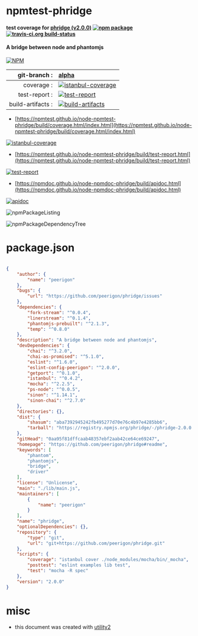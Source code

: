 # npmtest-phridge

#### test coverage for  [phridge (v2.0.0)](https://github.com/peerigon/phridge#readme)  [![npm package](https://img.shields.io/npm/v/npmtest-phridge.svg?style=flat-square)](https://www.npmjs.org/package/npmtest-phridge) [![travis-ci.org build-status](https://api.travis-ci.org/npmtest/node-npmtest-phridge.svg)](https://travis-ci.org/npmtest/node-npmtest-phridge)

#### A bridge between node and phantomjs

[![NPM](https://nodei.co/npm/phridge.png?downloads=true&downloadRank=true&stars=true)](https://www.npmjs.com/package/phridge)

| git-branch : | [alpha](https://github.com/npmtest/node-npmtest-phridge/tree/alpha)|
|--:|:--|
| coverage : | [![istanbul-coverage](https://npmtest.github.io/node-npmtest-phridge/build/coverage.badge.svg)](https://npmtest.github.io/node-npmtest-phridge/build/coverage.html/index.html)|
| test-report : | [![test-report](https://npmtest.github.io/node-npmtest-phridge/build/test-report.badge.svg)](https://npmtest.github.io/node-npmtest-phridge/build/test-report.html)|
| build-artifacts : | [![build-artifacts](https://npmtest.github.io/node-npmtest-phridge/glyphicons_144_folder_open.png)](https://github.com/npmtest/node-npmtest-phridge/tree/gh-pages/build)|

- [https://npmtest.github.io/node-npmtest-phridge/build/coverage.html/index.html](https://npmtest.github.io/node-npmtest-phridge/build/coverage.html/index.html)

[![istanbul-coverage](https://npmtest.github.io/node-npmtest-phridge/build/screenCapture.buildCi.browser.%252Ftmp%252Fbuild%252Fcoverage.lib.html.png)](https://npmtest.github.io/node-npmtest-phridge/build/coverage.html/index.html)

- [https://npmtest.github.io/node-npmtest-phridge/build/test-report.html](https://npmtest.github.io/node-npmtest-phridge/build/test-report.html)

[![test-report](https://npmtest.github.io/node-npmtest-phridge/build/screenCapture.buildCi.browser.%252Ftmp%252Fbuild%252Ftest-report.html.png)](https://npmtest.github.io/node-npmtest-phridge/build/test-report.html)

- [https://npmdoc.github.io/node-npmdoc-phridge/build/apidoc.html](https://npmdoc.github.io/node-npmdoc-phridge/build/apidoc.html)

[![apidoc](https://npmdoc.github.io/node-npmdoc-phridge/build/screenCapture.buildCi.browser.%252Ftmp%252Fbuild%252Fapidoc.html.png)](https://npmdoc.github.io/node-npmdoc-phridge/build/apidoc.html)

![npmPackageListing](https://npmtest.github.io/node-npmtest-phridge/build/screenCapture.npmPackageListing.svg)

![npmPackageDependencyTree](https://npmtest.github.io/node-npmtest-phridge/build/screenCapture.npmPackageDependencyTree.svg)



# package.json

```json

{
    "author": {
        "name": "peerigon"
    },
    "bugs": {
        "url": "https://github.com/peerigon/phridge/issues"
    },
    "dependencies": {
        "fork-stream": "^0.0.4",
        "linerstream": "^0.1.4",
        "phantomjs-prebuilt": "^2.1.3",
        "temp": "^0.8.0"
    },
    "description": "A bridge between node and phantomjs",
    "devDependencies": {
        "chai": "^3.2.0",
        "chai-as-promised": "^5.1.0",
        "eslint": "^1.6.0",
        "eslint-config-peerigon": "^2.0.0",
        "getport": "^0.1.0",
        "istanbul": "^0.4.2",
        "mocha": "^2.2.5",
        "ps-node": "^0.0.5",
        "sinon": "^1.14.1",
        "sinon-chai": "^2.7.0"
    },
    "directories": {},
    "dist": {
        "shasum": "aba7392945242fb495277d70e76c4b97e4285bb6",
        "tarball": "https://registry.npmjs.org/phridge/-/phridge-2.0.0.tgz"
    },
    "gitHead": "0aa95f81dffcaab48357ebf2aab42ce64ce69247",
    "homepage": "https://github.com/peerigon/phridge#readme",
    "keywords": [
        "phantom",
        "phantomjs",
        "bridge",
        "driver"
    ],
    "license": "Unlicense",
    "main": "./lib/main.js",
    "maintainers": [
        {
            "name": "peerigon"
        }
    ],
    "name": "phridge",
    "optionalDependencies": {},
    "repository": {
        "type": "git",
        "url": "git+https://github.com/peerigon/phridge.git"
    },
    "scripts": {
        "coverage": "istanbul cover ./node_modules/mocha/bin/_mocha",
        "posttest": "eslint examples lib test",
        "test": "mocha -R spec"
    },
    "version": "2.0.0"
}
```



# misc
- this document was created with [utility2](https://github.com/kaizhu256/node-utility2)
